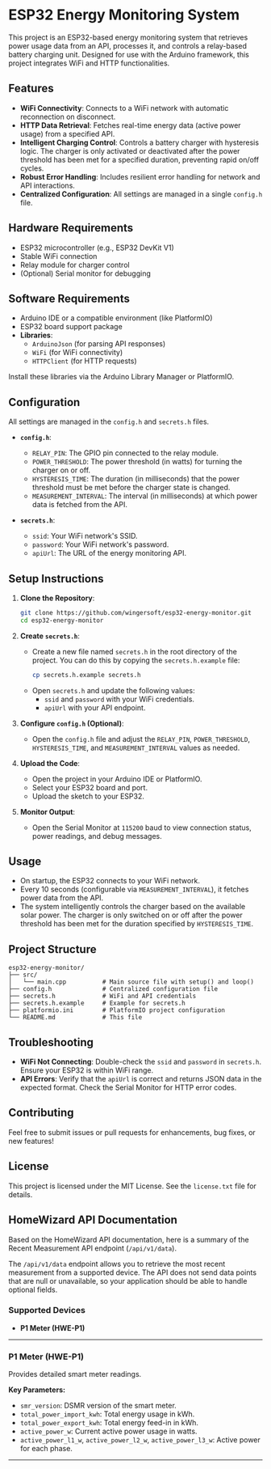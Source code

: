 # ESP32 Energy Monitoring System

This project is an ESP32-based energy monitoring system that retrieves power usage data from an API, processes it, and controls a relay-based battery charging unit. Designed for use with the Arduino framework, this project integrates WiFi and HTTP functionalities.

## Features

- **WiFi Connectivity**: Connects to a WiFi network with automatic reconnection on disconnect.
- **HTTP Data Retrieval**: Fetches real-time energy data (active power usage) from a specified API.
- **Intelligent Charging Control**: Controls a battery charger with hysteresis logic. The charger is only activated or deactivated after the power threshold has been met for a specified duration, preventing rapid on/off cycles.
- **Robust Error Handling**: Includes resilient error handling for network and API interactions.
- **Centralized Configuration**: All settings are managed in a single `config.h` file.

## Hardware Requirements

- ESP32 microcontroller (e.g., ESP32 DevKit V1)
- Stable WiFi connection
- Relay module for charger control
- (Optional) Serial monitor for debugging

## Software Requirements

- Arduino IDE or a compatible environment (like PlatformIO)
- ESP32 board support package
- **Libraries**:
  - `ArduinoJson` (for parsing API responses)
  - `WiFi` (for WiFi connectivity)
  - `HTTPClient` (for HTTP requests)

Install these libraries via the Arduino Library Manager or PlatformIO.

## Configuration

All settings are managed in the `config.h` and `secrets.h` files.

- **`config.h`**:
  - `RELAY_PIN`: The GPIO pin connected to the relay module.
  - `POWER_THRESHOLD`: The power threshold (in watts) for turning the charger on or off.
  - `HYSTERESIS_TIME`: The duration (in milliseconds) that the power threshold must be met before the charger state is changed.
  - `MEASUREMENT_INTERVAL`: The interval (in milliseconds) at which power data is fetched from the API.

- **`secrets.h`**:
  - `ssid`: Your WiFi network's SSID.
  - `password`: Your WiFi network's password.
  - `apiUrl`: The URL of the energy monitoring API.

## Setup Instructions

1.  **Clone the Repository**:

    ```bash
    git clone https://github.com/wingersoft/esp32-energy-monitor.git
    cd esp32-energy-monitor
    ```

2.  **Create `secrets.h`**:

    - Create a new file named `secrets.h` in the root directory of the project. You can do this by copying the `secrets.h.example` file:
      ```bash
      cp secrets.h.example secrets.h
      ```
    - Open `secrets.h` and update the following values:
      - `ssid` and `password` with your WiFi credentials.
      - `apiUrl` with your API endpoint.

3.  **Configure `config.h` (Optional)**:

    - Open the `config.h` file and adjust the `RELAY_PIN`, `POWER_THRESHOLD`, `HYSTERESIS_TIME`, and `MEASUREMENT_INTERVAL` values as needed.

4.  **Upload the Code**:

    - Open the project in your Arduino IDE or PlatformIO.
    - Select your ESP32 board and port.
    - Upload the sketch to your ESP32.

5.  **Monitor Output**:

    - Open the Serial Monitor at `115200` baud to view connection status, power readings, and debug messages.

## Usage

- On startup, the ESP32 connects to your WiFi network.
- Every 10 seconds (configurable via `MEASUREMENT_INTERVAL`), it fetches power data from the API.
- The system intelligently controls the charger based on the available solar power. The charger is only switched on or off after the power threshold has been met for the duration specified by `HYSTERESIS_TIME`.

## Project Structure

```
esp32-energy-monitor/
├── src/
│   └── main.cpp          # Main source file with setup() and loop()
├── config.h              # Centralized configuration file
├── secrets.h             # WiFi and API credentials
├── secrets.h.example     # Example for secrets.h
├── platformio.ini        # PlatformIO project configuration
└── README.md             # This file
```

## Troubleshooting

-   **WiFi Not Connecting**: Double-check the `ssid` and `password` in `secrets.h`. Ensure your ESP32 is within WiFi range.
-   **API Errors**: Verify that the `apiUrl` is correct and returns JSON data in the expected format. Check the Serial Monitor for HTTP error codes.

## Contributing

Feel free to submit issues or pull requests for enhancements, bug fixes, or new features!

## License

This project is licensed under the MIT License. See the `license.txt` file for details.

## HomeWizard API Documentation

Based on the HomeWizard API documentation, here is a summary of the Recent Measurement API endpoint (`/api/v1/data`).

The `/api/v1/data` endpoint allows you to retrieve the most recent measurement from a supported device. The API does not send data points that are null or unavailable, so your application should be able to handle optional fields.

### Supported Devices

*   **P1 Meter (HWE-P1)**
---

### P1 Meter (HWE-P1)

Provides detailed smart meter readings.

**Key Parameters:**
*   `smr_version`: DSMR version of the smart meter.
*   `total_power_import_kwh`: Total energy usage in kWh.
*   `total_power_export_kwh`: Total energy feed-in in kWh.
*   `active_power_w`: Current active power usage in watts.
*   `active_power_l1_w`, `active_power_l2_w`, `active_power_l3_w`: Active power for each phase.
---
